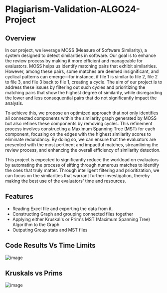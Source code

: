 # Plagiarism-Validation-ALGO24-Project

## Overview
In our project, we leverage MOSS (Measure of Software Similarity), a system designed to detect similarities in software. Our goal is to enhance the review process by making it more efficient and manageable for evaluators. MOSS helps us identify matching pairs that exhibit similarities. However, among these pairs, some matches are deemed insignificant, and cyclical patterns can emerge—for instance, if file 1 is similar to file 2, file 2 to file 3, and file 3 back to file 1, creating a cycle. The aim of our project is to address these issues by filtering out such cycles and prioritizing the matching pairs that show the highest degree of similarity, while disregarding the lower and less consequential pairs that do not significantly impact the analysis.

To achieve this, we propose an optimized approach that not only identifies all connected components within the similarity graph generated by MOSS but also refines these components by removing cycles. This refinement process involves constructing a Maximum Spanning Tree (MST) for each component, focusing on the edges with the highest similarity scores to eliminate redundancy. By doing so, we can ensure that the evaluators are presented with the most pertinent and impactful matches, streamlining the review process, and enhancing the overall efficiency of similarity detection.

This project is expected to significantly reduce the workload on evaluators by automating the process of sifting through numerous matches to identify the ones that truly matter. Through intelligent filtering and prioritization, we can focus on the similarities that warrant further investigation, thereby making the best use of the evaluators' time and resources.

## Features
* Reading Excel file and exporting the data from it.
* Constructing Graph and grouping connected files together
* Applying either Kruskal's or Prim's MST (Maximum Spanning Tree) Algorithm to the Graph
* Outputing Group stats and MST files

## Code Results Vs Time Limits

![image](https://github.com/Moaaz2065/Plagiarism-Validation-ALGO24-Project/assets/98766248/efeb187d-ed4b-48c7-b951-98f3c4917755)

## Kruskals vs Prims

![image](https://github.com/Moaaz2065/Plagiarism-Validation-ALGO24-Project/assets/98766248/2761a24a-8617-4f85-ac2c-3085c0bf4d6e)

